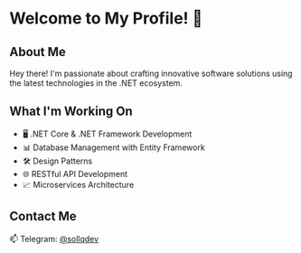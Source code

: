 # Welcome to My Profile! 👋

## About Me
Hey there! I'm passionate about crafting innovative software solutions using the latest technologies in the .NET ecosystem.

## What I'm Working On
- 🖥️ .NET Core & .NET Framework Development
- 📊 Database Management with Entity Framework
- 🛠️ Design Patterns
- 🌐 RESTful API Development
- 📈 Microservices Architecture

## Contact Me
📫 Telegram: [@sollqdev](https://t.me/sollqdev)
